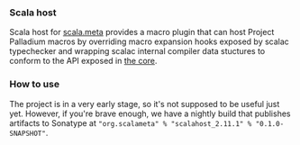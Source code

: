 ### Scala host

Scala host for [scala.meta](http://scalameta.org) provides a
macro plugin that can host Project Palladium macros by overriding macro expansion hooks exposed
by scalac typechecker and wrapping scalac internal compiler data stuctures to conform to the API exposed in
[the core](https://github.com/scalameta/scalameta).

### How to use

The project is in a very early stage, so it's not supposed to be useful just yet. However, if you're brave enough, we have a nightly build that publishes artifacts to Sonatype at `"org.scalameta" % "scalahost_2.11.1" % "0.1.0-SNAPSHOT"`.